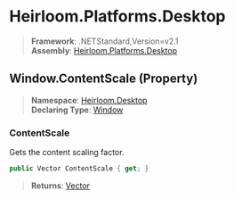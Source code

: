 # Heirloom.Platforms.Desktop

> **Framework**: .NETStandard,Version=v2.1  
> **Assembly**: [Heirloom.Platforms.Desktop][0]

## Window.ContentScale (Property)

> **Namespace**: [Heirloom.Desktop][0]  
> **Declaring Type**: [Window][1]

### ContentScale

Gets the content scaling factor.

```cs
public Vector ContentScale { get; }
```

> **Returns**: [Vector][2]

[0]: ../../../Heirloom.Platforms.Desktop.md
[1]: ../Window.md
[2]: ../../../Heirloom.Core/Heirloom/Vector.md
